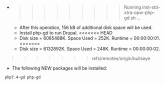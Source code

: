 * >>>>>>>>> Running inst-std-xtra-opw-php-gd.sh ...
  * After this operation, 156 kB of additional disk space will be used.
  * Install php-gd to run Drupal.
<<<<<<< HEAD
  * Disk size = 6085488K. Space Used = 252K. Runtime = 00:00:00:01.
=======
  * Disk size = 6132892K. Space Used = 248K. Runtime = 00:00:00:02.
>>>>>>> refs/remotes/origin/bullseye
  * The following NEW packages will be installed:
  ```bash
php7.4-gd php-gd
  ```
